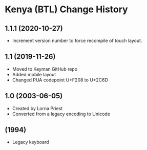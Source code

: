 Kenya (BTL) Change History
====================
1.1.1 (2020-10-27)
----------------
* Increment version number to force recompile of touch layout.

1.1 (2019-11-26)
----------------
* Moved to Keyman GitHub repo
* Added mobile layout
* Changed PUA codepoint U+F208 to U+2C6D

1.0 (2003-06-05)
----------------
* Created by Lorna Priest
* Converted from a legacy encoding to Unicode

(1994)
------
* Legacy keyboard

